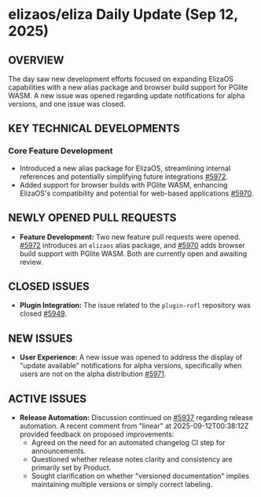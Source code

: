 # elizaos/eliza Daily Update (Sep 12, 2025)
## OVERVIEW 
The day saw new development efforts focused on expanding ElizaOS capabilities with a new alias package and browser build support for PGlite WASM. A new issue was opened regarding update notifications for alpha versions, and one issue was closed.

## KEY TECHNICAL DEVELOPMENTS

### Core Feature Development
- Introduced a new alias package for ElizaOS, streamlining internal references and potentially simplifying future integrations [#5972](https://github.com/elizaos/eliza/pull/5972).
- Added support for browser builds with PGlite WASM, enhancing ElizaOS's compatibility and potential for web-based applications [#5970](https://github.com/elizaos/eliza/pull/5970).

## NEWLY OPENED PULL REQUESTS
- **Feature Development:** Two new feature pull requests were opened. [#5972](https://github.com/elizaos/eliza/pull/5972) introduces an `elizaos` alias package, and [#5970](https://github.com/elizaos/eliza/pull/5970) adds browser build support with PGlite WASM. Both are currently open and awaiting review.

## CLOSED ISSUES
- **Plugin Integration:** The issue related to the `plugin-rofl` repository was closed [#5949](https://github.com/elizaos/eliza/issues/5949).

## NEW ISSUES
- **User Experience:** A new issue was opened to address the display of "update available" notifications for alpha versions, specifically when users are not on the alpha distribution [#5971](https://github.com/elizaos/eliza/issues/5971).

## ACTIVE ISSUES
- **Release Automation:** Discussion continued on [#5937](https://github.com/elizaos/eliza/issues/5937) regarding release automation. A recent comment from "linear" at 2025-09-12T00:38:12Z provided feedback on proposed improvements:
    - Agreed on the need for an automated changelog CI step for announcements.
    - Questioned whether release notes clarity and consistency are primarily set by Product.
    - Sought clarification on whether "versioned documentation" implies maintaining multiple versions or simply correct labeling.